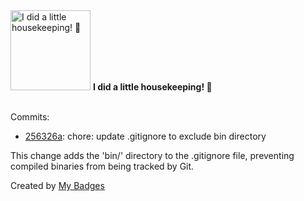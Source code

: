 <img src="https://my-badges.github.io/my-badges/chore-commit.png" alt="I did a little housekeeping! 🧹" title="I did a little housekeeping! 🧹" width="128">
<strong>I did a little housekeeping! 🧹</strong>
<br><br>

Commits:

- <a href="https://github.com/mmichie/m28/commit/256326a84a3fd7935fbbc469af7b52e3ced25415">256326a</a>: chore: update .gitignore to exclude bin directory

This change adds the 'bin/' directory to the .gitignore file, preventing compiled binaries from
being tracked by Git.


Created by <a href="https://github.com/my-badges/my-badges">My Badges</a>